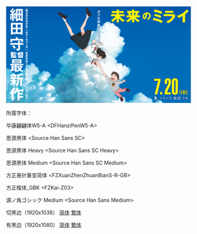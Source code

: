 ![](poster.png)

所需字体：

华康翩翩体W5-A \<DFHanziPenW5-A\>

思源黑体 \<Source Han Sans SC\>

思源黑体 Heavy \<Source Han Sans SC Heavy\>

思源黑体 Medium \<Source Han Sans SC Medium\>

方正悬针篆变简体 \<FZXuanZhenZhuanBianS-R-GB\>

方正楷体\_GBK \<FZKai-Z03\>

源ノ角ゴシック Medium \<Source Han Sans Medium\>

切黑边（1920x1036）  [简体](https://raw.githubusercontent.com/SweetSub/SweetSub/master/Archive/Mirai/%5BSweetSub%5D%20Mirai%20no%20Mirai%20%5B1920x1036%5D.chs.ass)  [繁体](https://raw.githubusercontent.com/SweetSub/SweetSub/master/Archive/Mirai/%5BSweetSub%5D%20Mirai%20no%20Mirai%20%5B1920x1036%5D.cht.ass)

有黑边（1920x1080）  [简体](https://raw.githubusercontent.com/SweetSub/SweetSub/master/Archive/Mirai/%5BSweetSub%5D%20Mirai%20no%20Mirai%20%5B1920x1080%5D.chs.ass)  [繁体](https://raw.githubusercontent.com/SweetSub/SweetSub/master/Archive/Mirai/%5BSweetSub%5D%20Mirai%20no%20Mirai%20%5B1920x1080%5D.cht.ass)